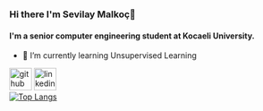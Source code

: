 
### Hi there I'm Sevilay Malkoç👋
#### I'm a senior computer engineering student at Kocaeli University.

- 🌱 I’m currently learning Unsupervised Learning 


[<img src='https://cdn.jsdelivr.net/npm/simple-icons@3.0.1/icons/github.svg' alt='github' height='40'>](https://github.com/SevilayMalkoc)  [<img src='https://cdn.jsdelivr.net/npm/simple-icons@3.0.1/icons/linkedin.svg' alt='linkedin' height='40'>](https://www.linkedin.com/in/sevilaymalkoc//)  
[![Top Langs](https://github-readme-stats.vercel.app/api/top-langs/?username=SevilayMalkoc)](https://github.com/anuraghazra/github-readme-stats)








<!--
**SevilayMalkoc/SevilayMalkoc** is a ✨ _special_ ✨ repository because its `README.md` (this file) appears on your GitHub profile.

Here are some ideas to get you started:

- 🔭 I’m currently working on ...
- 🌱 I’m currently learning ...
- 👯 I’m looking to collaborate on ...
- 🤔 I’m looking for help with ...
- 💬 Ask me about ...
- 📫 How to reach me: ...
- 😄 Pronouns: ...
- ⚡ Fun fact: ...
-->
